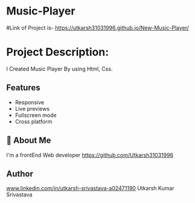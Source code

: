 # Music-Player
#Link of Project is-
https://utkarsh31031996.github.io/New-Music-Player/

# Project Description: 
I Created Music Player By using Html, Css.

## Features
- Responsive
- Live previews
- Fullscreen mode
- Cross platform


## 🚀 About Me
I'm a frontEnd Web developer
https://github.com/Utkarsh31031996

## Author
www.linkedin.com/in/utkarsh-srivastava-a02471190
Utkarsh Kumar Srivastava
